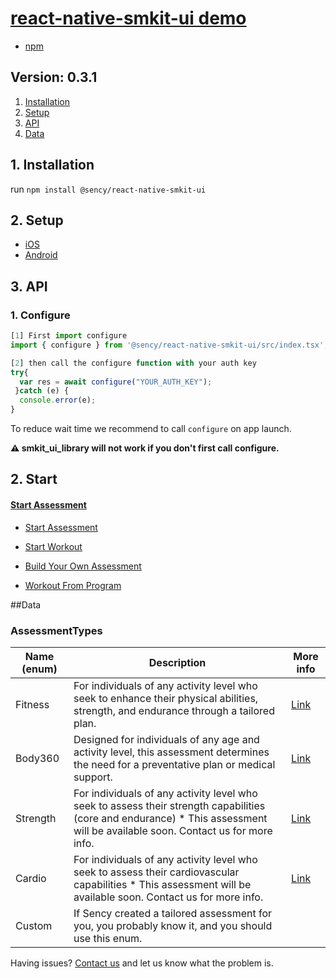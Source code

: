 # [react-native-smkit-ui demo](https://github.com/sency-ai/smkit-sdk)

- [npm](https://www.npmjs.com/package/@sency/react-native-smkit-ui)

## Version: 0.3.1

1. [ Installation ](#inst)
2. [ Setup ](#setup)
3. [ API ](#api)
4. [ Data ](#data)

<a name="inst"></a>

## 1. Installation

run `npm install @sency/react-native-smkit-ui`

## 2. Setup <a name="setup"></a>

- [iOS](https://github.com/sency-ai/smkit-ui-react-native-demo/blob/main/docs/ios-setup.md)
- [Android](https://github.com/sency-ai/smkit-ui-react-native-demo/blob/main/docs/android-setup.md)

## 3. API<a name="api"></a>

### 1. Configure <a name="conf"></a>

```js
[1] First import configure
import { configure } from '@sency/react-native-smkit-ui/src/index.tsx';

[2] then call the configure function with your auth key
try{
  var res = await configure("YOUR_AUTH_KEY");
 }catch (e) {
  console.error(e);
}
```

To reduce wait time we recommend to call `configure` on app launch.

**⚠️ smkit_ui_library will not work if you don't first call configure.**

## 2. Start <a name="start"></a>

#### [Start Assessment](#data)

- [Start Assessment](https://github.com/sency-ai/smkit-ui-react-native-demo/blob/main/Assessment.md)

- [Start Workout](https://github.com/sency-ai/smkit-ui-react-native-demo/blob/main/Workout.md)

- [Build Your Own Assessment](https://github.com/sency-ai/smkit-ui-react-native-demo/blob/main/CustomizedAssessment.md)

- [Workout From Program](https://github.com/sency-ai/smkit-ui-react-native-demo/blob/main/wfp.md)

##Data <a name="data"></a>

### AssessmentTypes

| Name (enum) | Description                                                                                                                                                                    | More info                                                                                    |
| ----------- | ------------------------------------------------------------------------------------------------------------------------------------------------------------------------------ | -------------------------------------------------------------------------------------------- |
| Fitness     | For individuals of any activity level who seek to enhance their physical abilities, strength, and endurance through a tailored plan.                                           | [Link](https://github.com/sency-ai/smkit-sdk/blob/main/Assessments/AI-Fitness-Assessment.md) |
| Body360     | Designed for individuals of any age and activity level, this assessment determines the need for a preventative plan or medical support.                                        | [Link](https://github.com/sency-ai/smkit-sdk/blob/main/Assessments/360-Body-Assessment.md)   |
| Strength    | For individuals of any activity level who seek to assess their strength capabilities (core and endurance) \* This assessment will be available soon. Contact us for more info. | [Link](https://github.com/sency-ai/smkit-sdk/blob/main/Assessments/Strength.md)              |
| Cardio      | For individuals of any activity level who seek to assess their cardiovascular capabilities \* This assessment will be available soon. Contact us for more info.                | [Link](https://github.com/sency-ai/smkit-sdk/blob/main/Assessments/Cardio.md)                |
| Custom      | If Sency created a tailored assessment for you, you probably know it, and you should use this enum.                                                                            |                                                                                              |

Having issues? [Contact us](mailto:support@sency.ai) and let us know what the problem is.
